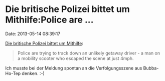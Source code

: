 Die britische Polizei bittet um Mithilfe:Police are \...
========================================================

Date: 2013-05-14 08:39:17

[Die britische Polizei bittet um
Mithilfe](http://www.telegraph.co.uk/news/newstopics/howaboutthat/10054008/fnord.html):

> Police are trying to track down an unlikely getaway driver - a man on
> a mobility scooter who escaped the scene at just 4mph.

Ich musste bei der Meldung spontan an die Verfolgungsszene aus
Bubba-Ho-Tep denken. :-)
